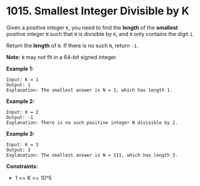 # 1015. Smallest Integer Divisible by K

Given a positive integer `K`, you need to find the **length** of the **smallest** positive integer `N` such that `N` is divisible by `K`, and `N` only contains the digit `1`.

Return the **length** of `N`. If there is no such `N`, return `-1`.

**Note:** `N` may not fit in a 64-bit signed integer.

**Example 1:**
```
Input: K = 1
Output: 1
Explanation: The smallest answer is N = 1, which has length 1.
```

**Example 2:**
```
Input: K = 2
Output: -1
Explanation: There is no such positive integer N divisible by 2.
```

**Example 3:**
```
Input: K = 3
Output: 3
Explanation: The smallest answer is N = 111, which has length 3.
```

**Constraints:**
- 1 <= K <= 10^5
